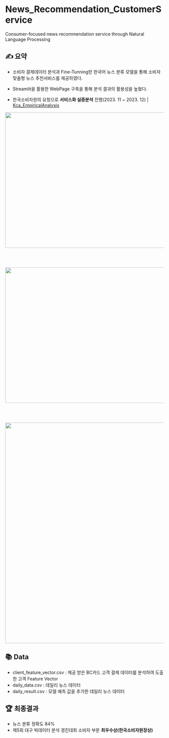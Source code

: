 # News_Recommendation_CustomerService
Consumer-focused news recommendation service through Natural Language Processing

## ✍ 요약
- 소비자 결제데이터 분석과 Fine-Tunning한 한국어 뉴스 분류 모델을 통해 소비자 맞춤형 뉴스 추천서비스를 제공하였다.

- Streamlit을 활용한 WebPage 구축을 통해 분석 결과의 활용성을 높혔다.

- 한국소비자원의 요청으로 **서비스화 실증분석** 진행(2023. 11 ~ 2023. 12) | [Kca_EmpiricalAnalysis
](https://github.com/GGoodong/Kca_EmpiricalAnalysis) 


<img src="https://github.com/tgwon/News_Recommendation/assets/102985590/63e26b89-bdf0-4b07-893e-5d866b2dac02"  width="760" height="430">

<br/><br/>

<img src="https://github.com/tgwon/News_Recommendation/assets/102985590/4beb17aa-f2fe-4c35-926b-b51301dd8354"  width="760" height="430">

<br/><br/>

<img src="https://github.com/tgwon/News_Recommendation/assets/102985590/0f356a3b-0702-4988-8e51-69f3cc828969"  width="650" height="700">


## 📚 Data
- client_feature_vector.csv : 제공 받은 BC카드 고객 결제 데이터를 분석하여 도출한 고객 Feature Vector
- daily_data.csv : 데일리 뉴스 데이터
- daily_result.csv : 모델 예측 값을 추가한 데일리 뉴스 데이터


## 🏆 최종결과
- 뉴스 분류 정확도 84%
- 제5회 대구 빅데이터 분석 경진대회 소비자 부문 **최우수상(한국소비자원장상)**
